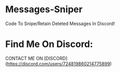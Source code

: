 # Messages-Sniper
Code To Snipe/Retain Deleted Messages In Discord!

# Find Me On Discord:

 CONTACT ME ON [DISCORD] (https://discord.com/users/724819860214775899)
